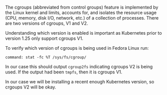 The cgroups (abbreviated from control groups) feature is implemented by the
Linux kernel and limits, accounts for, and isolates the resource usage (CPU,
memory, disk I/O, network, etc.) of a collection of processes. There are two
versions of cgroups, V1 and V2.

Understanding which version is enabled is important as Kubernetes prior to
version 1.25 only support cgroups V1.

To verify which version of cgroups is being used in Fedora Linux run:

```terminal:execute
command: stat -fc %T /sys/fs/cgroup/
```

In our case this should output `cgroup2fs` indicating cgroups V2 is being used.
If the output had been `tmpfs`, then it is cgroups V1.

In our case we will be installing a recent enough Kubernetes version, so crgoups
V2 will be okay.
